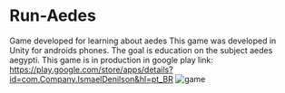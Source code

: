 # Run-Aedes

Game developed for learning about aedes
This game was developed in Unity for androids phones.
The goal is education on the subject aedes aegypti.
This game is in production in google play
link: https://play.google.com/store/apps/details?id=com.Company.IsmaelDenilson&hl=pt_BR
![game](https://user-images.githubusercontent.com/28990749/56470737-04933c80-6420-11e9-8cd9-724bb4a17fdd.png)

